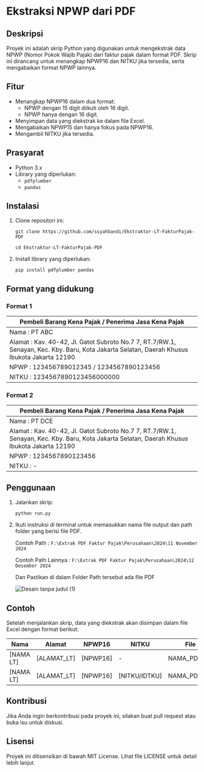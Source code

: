 # Ekstraksi NPWP dari PDF

## Deskripsi  
Proyek ini adalah skrip Python yang digunakan untuk mengekstrak data NPWP (Nomor Pokok Wajib Pajak) dari faktur pajak dalam format PDF. Skrip ini dirancang untuk menangkap NPWP16 dan NITKU jika tersedia, serta mengabaikan format NPWP lainnya.  

## Fitur  
- Menangkap NPWP16 dalam dua format:  
  - NPWP dengan 15 digit diikuti oleh 16 digit.  
  - NPWP hanya dengan 16 digit.  
- Menyimpan data yang diekstrak ke dalam file Excel.  
- Mengabaikan NPWP15 dan hanya fokus pada NPWP16.  
- Mengambil NITKU jika tersedia.  
  
## Prasyarat  
- Python 3.x  
- Library yang diperlukan:  
  - `pdfplumber`  
  - `pandas`  
  
## Instalasi  
1. Clone repositori ini:
   
   ```git clone https://github.com/ssyahbandi/Ekstraktor-LT-FakturPajak-PDF```
   
   ```cd Ekstraktor-LT-FakturPajak-PDF```
   
3. Install library yang diperlukan:
   
   ```pip install pdfplumber pandas```
## Format yang didukung

  ### Format 1
  
  | Pembeli Barang Kena Pajak / Penerima Jasa Kena Pajak          |
  ----------------------------------------------------------------|
  | Nama : PT ABC                                                 |
  | Alamat : Kav. 40-42, Jl. Gatot Subroto No.7 7, RT.7/RW.1, Senayan, Kec. Kby. Baru, Kota Jakarta Selatan, Daerah Khusus Ibukota Jakarta 12190                     |
  | NPWP : 123456789012345 / 1234567890123456                     |
  | NITKU : 1234567890123456000000                                |
  
  ### Format 2

  | Pembeli Barang Kena Pajak / Penerima Jasa Kena Pajak          |
  ----------------------------------------------------------------|
  | Nama : PT DCE                                                 |
  | Alamat : Kav. 40-42, Jl. Gatot Subroto No.7 7, RT.7/RW.1, Senayan, Kec. Kby. Baru, Kota Jakarta Selatan, Daerah Khusus Ibukota Jakarta 12190                    |
  | NPWP : 1234567890123456                                       |
  | NITKU : -                                                     |
  
  
## Penggunaan  
1. Jalankan skrip:
   
   ```python run.py```

2. Ikuti instruksi di terminal untuk memasukkan nama file output dan path folder yang berisi file PDF.

   Contoh Path         : ```F:\Extrak PDF Faktur Pajak\Perusahaan\2024\11 November 2024```
   
   Contoh Path Lainnya : ```F:\Extrak PDF Faktur Pajak\Perusahaan\2024\12 Desember 2024```

   Dan Pastikan di dalam Folder Path tersebut ada file PDF

   ![Desain tanpa judul (1)](https://github.com/user-attachments/assets/1b5b198e-f73c-4094-be13-d97827503c69)

## Contoh  
Setelah menjalankan skrip, data yang diekstrak akan disimpan dalam file Excel dengan format berikut:  
  
  | Nama                   | Alamat                                           | NPWP16              | NITKU                | File                     |  
  |------------------------|--------------------------------------------------|---------------------|----------------------|--------------------------|  
  | [NAMA LT]              | [ALAMAT_LT]                                      | [NPWP16]            | -                    | NAMA_PDF.pdf  |  
  | [NAMA LT]              | [ALAMAT_LT]                                      | [NPWP16]            | [NITKU/IDTKU]        | NAMA_PDF.pdf      |  
  
## Kontribusi  
Jika Anda ingin berkontribusi pada proyek ini, silakan buat pull request atau buka isu untuk diskusi.  
  
## Lisensi  
Proyek ini dilisensikan di bawah MIT License. Lihat file LICENSE untuk detail lebih lanjut.  
